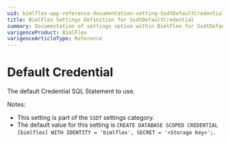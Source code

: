 ```yaml
---
uid: bimlflex-app-reference-documentation-setting-SsdtDefaultCredential
title: BimlFlex Settings Definition for SsdtDefaultCredential
summary: Documentation of settings option within BimlFlex for SsdtDefaultCredential
varigenceProduct: BimlFlex
varigenceArticleType: Reference
---
```


# Default Credential

The default Credential SQL Statement to use.

Notes:
* This setting is part of the `SSDT` settings category.
 * The default value for this setting is `CREATE DATABASE SCOPED CREDENTIAL [bimlflex]
WITH
    IDENTITY = 'bimlflex',
    SECRET = '<Storage Key>';`.